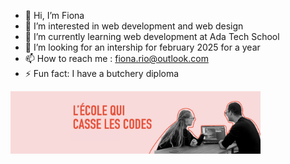 - 👋 Hi, I’m Fiona
- 👀 I’m interested in web development and web design
- 🌱 I’m currently learning web development at Ada Tech School
- 💞️ I’m looking for an intership for february 2025 for a year
- 📫 How to reach me : fiona.rio@outlook.com
- ⚡ Fun fact: I have a butchery diploma

<p align="start">
  <img src="BanniereAda.png" alt="banniere de Ada Tech School" width="400px" height="auto"/>
</p>
